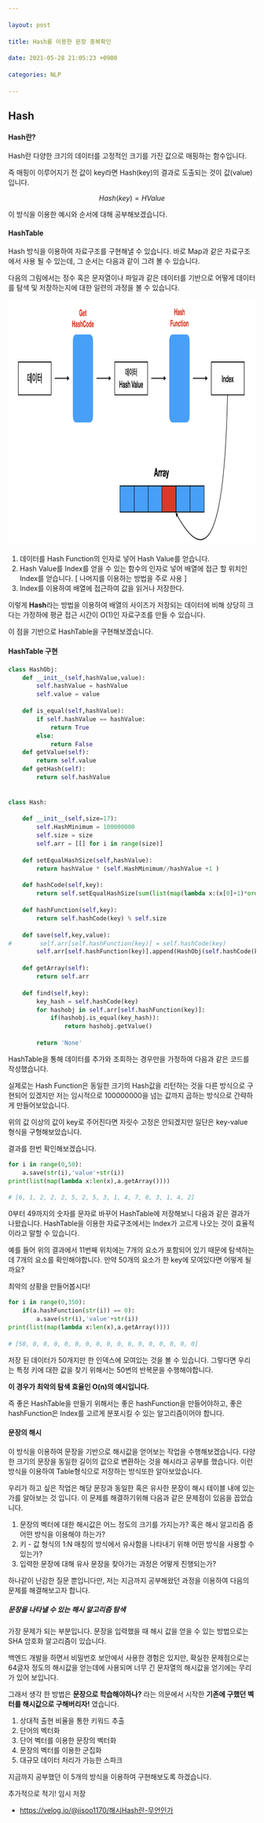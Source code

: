 ```yaml
---

layout: post

title: Hash를 이용한 문장 중복확인

date: 2021-05-28 21:05:23 +0900

categories: NLP

---
```


Hash
---

#### Hash란?

Hash란 다양한 크기의 데이터를 고정적인 크기를 가진 값으로 매핑하는 함수입니다.

즉 매핑이 이루어지기 전 값이 key라면 Hash(key)의 결과로 도출되는 것이 값(value)입니다.

$$Hash(key) = HValue$$

이 방식을 이용한 예시와 순서에 대해 공부해보겠습니다.

#### HashTable

Hash 방식을 이용하여 자료구조를 구현해낼 수 있습니다. 바로 Map과 같은 자료구조에서 사용 될 수 있는데, 그 순서는 다음과 같이 그려 볼 수 있습니다.

다음의 그림에서는 정수 혹은 문자열이나 파일과 같은 데이터를 기반으로 어떻게 데이터를 탐색 및 저장하는지에 대한 일련의 과정을 볼 수 있습니다.

<img src="/public/img/hashflow.png" width="700" height="500">

1. 데이터를 Hash Function의 인자로 넣어 Hash Value를 얻습니다.
2. Hash Value를 Index를 얻을 수 있는 함수의 인자로 넣어 배열에 접근 할 위치인 Index를 얻습니다. [ 나머지를 이용하는 방법을 주로 사용 ]
3. Index를 이용하여 배열에 접근하여 값을 읽거나 저장한다.

이렇게 **Hash**라는 방법을 이용하여 배열의 사이즈가 저장되는 데이터에 비해 상당히 크다는 가정하에 평균 접근 시간이 O(1)인 자료구조를 만들 수 있습니다.

이 점을 기반으로 HashTable을 구현해보겠습니다.

#### HashTable 구현

```python
class HashObj:
    def __init__(self,hashValue,value):
        self.hashValue = hashValue
        self.value = value

    def is_equal(self,hashValue):
        if self.hashValue == hashValue:
            return True
        else:
            return False
    def getValue(self):
        return self.value
    def getHash(self):
        return self.hashValue


class Hash:

    def __init__(self,size=17):
        self.HashMinimum = 100000000
        self.size = size
        self.arr = [[] for i in range(size)]

    def setEqualHashSize(self,hashValue):
        return hashValue * (self.HashMinimum//hashValue +1 )

    def hashCode(self,key):
        return self.setEqualHashSize(sum(list(map(lambda x:(x[0]+1)*ord(x[1]) ,enumerate(key)) )))

    def hashFunction(self,key):
        return self.hashCode(key) % self.size

    def save(self,key,value):
#        self.arr[self.hashFunction(key)] = self.hashCode(key)
        self.arr[self.hashFunction(key)].append(HashObj(self.hashCode(key),value))

    def getArray(self):
        return self.arr

    def find(self,key):
        key_hash = self.hashCode(key)
        for hashobj in self.arr[self.hashFunction(key)]:
            if(hashobj.is_equal(key_hash)):
                return hashobj.getValue()

        return 'None'

```

HashTable을 통해 데이터를 추가와 조회하는 경우만을 가정하여 다음과 같은 코드를 작성했습니다.

실제로는 Hash Function은 동일한 크기의 Hash값을 리턴하는 것을 다른 방식으로 구현되어 있겠지만 저는 임시적으로 100000000을 넘는 값까지 곱하는 방식으로 간략하게 만들어보았습니다.

위의 값 이상의 값이 key로 주어진다면 자릿수 고정은 안되겠지만 일단은 key-value 형식을 구형해보았습니다.

결과를 한번 확인해보겠습니다.

```python
for i in range(0,50):
    a.save(str(i),'value'+str(i))
print(list(map(lambda x:len(x),a.getArray())))

# [6, 1, 2, 2, 2, 5, 2, 5, 3, 1, 4, 7, 0, 3, 1, 4, 2]
```

0부터 49까지의 숫자를 문자로 바꾸어 HashTable에 저장해보니 다음과 같은 결과가 나왔습니다. HashTable을 이용한 자료구조에서는 Index가 고르게 나오는 것이 효율적이라고 말할 수 있습니다.

예를 들어 위의 결과에서 11번째 위치에는 7개의 요소가 포함되어 있기 때문에 탐색하는데 7개의 요소를 확인해야합니다. 만약 50개의 요소가 한 key에 모여있다면 어떻게 될까요?

최악의 상황을 만들어봅시다!

```python
for i in range(0,350):
    if(a.hashFunction(str(i)) == 0):
        a.save(str(i),'value'+str(i))
print(list(map(lambda x:len(x),a.getArray())))

# [50, 0, 0, 0, 0, 0, 0, 0, 0, 0, 0, 0, 0, 0, 0, 0, 0]
```

저장 된 데이터가 50개지만 한 인덱스에 모여있는 것을 볼 수 있습니다. 그렇다면 우리는 특정 키에 대한 값을 찾기 위해서는 50번의 반복문을 수행해야합니다.

**이 경우가 최악의 탐색 효율인 O(n)의 예시입니다.**

즉 좋은 HashTable을 만들기 위해서는 좋은 hashFunction을 만들어야하고, 좋은 hashFunction은 Index를 고르게 분포시킬 수 있는 알고리즘이어야 합니다.

#### 문장의 해시

이 방식을 이용하여 문장을 기반으로 해시값을 얻어보는 작업을 수행해보겠습니다. 다양한 크기의 문장을 동일한 길이의 값으로 변환하는 것을 해시라고 공부를 했습니다. 이런 방식을 이용하여 Table형식으로 저장하는 방식또한 알아보았습니다.

우리가 하고 싶은 작업은 해당 문장과 동일한 혹은 유사한 문장이 해시 테이블 내에 있는가를 알아보는 것 입니다. 이 문제를 해결하기위해 다음과 같은 문제점이 있음을 꼽았습니다.

1. 문장의 벡터에 대한 해시값은 어느 정도의 크기를 가지는가? 혹은 해시 알고리즘 중 어떤 방식을 이용해야 하는가?
2. 키 - 값 형식의 1:N 매칭의 방식에서 유사함을 나타내기 위해 어떤 방식을 사용할 수 있는가?
3. 입력한 문장에 대해 유사 문장을 찾아가는 과정은 어떻게 진행되는가?

하나같이 난감한 질문 뿐입니다만, 저는 지금까지 공부해왔던 과정을 이용하여 다음의 문제를 해결해보고자 합니다.

##### 문장을 나타낼 수 있는 해시 알고리즘 탐색

가장 문제가 되는 부분입니다. 문장을 입력했을 때 해시 값을 얻을 수 있는 방법으로는 SHA 암호화 알고리즘이 있습니다.

백엔드 개발을 하면서 비밀번호 보안에서 사용한 경험은 있지만, 확실한 문제점으로는 64글자 정도의 해시값을 얻는데에 사용되며 너무 긴 문자열의 해시값을 얻기에는 무리가 있어 보입니다.

그래서 생각 한 방법은 **문장으로 학습해야하나?** 라는 의문에서 시작한 **기존에 구했던 벡터를 해시값으로 구해버리자!** 였습니다.

1. 상대적 출현 비율을 통한 키워드 추출
2. 단어의 벡터화
3. 단어 벡터를 이용한 문장의 벡터화
4. 문장의 벡터를 이용한 군집화
5. 대규모 데이터 처리가 가능한 스파크

지금까지 공부했던 이 5개의 방식을 이용하여 구현해보도록 하겠습니다.

추가적으로 적기! 임시 저장

- https://velog.io/@jisoo1170/해시Hash란-무언인가
